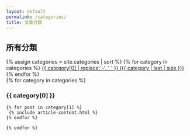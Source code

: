 ```yaml
---
layout: default
permalink: /categories/
title: 文章分類
---
```


<div class="container">
    <h2>所有分類</h2>
</div>	

  <div class="categories-expo-list container">
  {% assign categories = site.categories | sort %}
	{% for category in categories %}
	<span class="site-tag">
    <a href="#{{ category[0] | slugify }}"
        style="font-size: {{ category | last | size  |  times: 4 | plus: 80  }}%">
            {{ category[0] | replace:'-', ' ' }} ({{ category | last | size }})
    </a>
	</span>
	{% endfor %}
  </div>
  
  <div class="">
  {% for category in categories %}	
	<div class="container">
    <h3 id="{{ category[0] | slugify }}">{{ category[0] }}</h3>
	</div>	
    
    {% for post in category[1] %}
     {% include article-content.html %}
    {% endfor %}
    
    {% endfor %}
  </div>


<style>
.site-tag a {
    display: inline-block;
    margin-right: 12px;    
}
</style>
